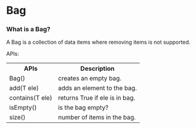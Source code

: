 # Bag

### What is a Bag?

A Bag is a collection of data items where removing items is not supported.

APIs:

<table>
  <tr>
    <th>APIs</th>
    <th>Description</th>
  </tr>
  <tr>
    <td>Bag()</td>
    <td>creates an empty bag.</td>
  </tr>
  <tr>
    <td>add(T ele)</td>
    <td>adds an element to the bag.</td>
  </tr>
  <tr>
    <td>contains(T ele)</td>
    <td>returns True if ele is in bag.</td>
  </tr>
  <tr>
    <td>isEmpty()</td>
    <td>is the bag empty?</td>
  </tr>
  <tr>
    <td>size()</td>
    <td>number of items in the bag.</td>
  </tr>
</table>

<!-- 

https://github.com/deepak-malik/Data-Structures-In-Java/blob/master/src/com/deepak/data/structures/Bag/CustomBagLL.java

https://algs4.cs.princeton.edu/13stacks/

https://stackoverflow.com/questions/43428114/reasons-for-using-a-bag-in-java

https://sites.fas.harvard.edu/~cscie119/lectures/intro.pdf

https://home.adelphi.edu/~siegfried/cs273/273l1.pdf

http://cs.boisestate.edu/~cs221/projects/Clocks/files/Bag.java

http://www.cs.umd.edu/class/spring2017/cmsc132-050X/projects/BagsAndDenseTrees/doc/student_classes/Bag.html

-->

